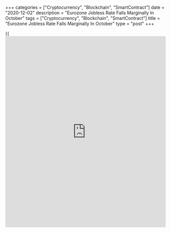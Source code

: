 +++
categories = ["Cryptocurrency", "Blockchain", "SmartContract"]
date = "2020-12-02"
description = "Eurozone Jobless Rate Falls Marginally In October"
tags = ["Cryptocurrency", "Blockchain", "SmartContract"]
title = "Eurozone Jobless Rate Falls Marginally In October"
type = "post"
+++

{{<iframe id="large-banner" src="https://www.bounty.group/#slide=16.0" width="100%" height="600" scrolling="no" style="border: 0px solid rgb(216, 221, 230); border-radius: 3px;">}}

The euro area unemployment rate dropped marginally in October, data from
Eurostat revealed on Wednesday.

The jobless rate fell to 8.4 percent from 8.5 percent in the previous
month. The rate came in line with economists' expectations.

Data showed that unemployment in the currency bloc decreased by 86,000
from the previous month. On a yearly basis, unemployment was up by 1.692
million.

Meanwhile, the youth unemployment rate rose to 18.0 percent in October
from 17.9 percent a month ago.

In the EU27, the overall jobless rate held steady at seasonally adjusted
7.6 percent in October.

For comments and feedback [contact](https://www.playgroundfx.com/contact/): editorial@rtt[news](https://www.letsplayfx.com/blog/forex-news-website/).com

[Economic News][1]

 **What parts of the world are seeing the best (and worst) economic
performances lately? Click[here][2] to check out our [Econ Scorecard][2]
and find out! See up-to-the-moment [ranking](https://www.playgroundfx.com/blog/crypto-exchange-ranking/)s for the best and worst
performers in [GDP][3], [unemployment rate][4], [inflation][2] and much
more.**

   1. www.rtt[news](https://www.letsplayfx.com/blog/forex-news-website/).com/Content/EconomicNews.aspx
   2. www.rtt[news](https://www.letsplayfx.com/blog/forex-news-website/).com/economic-scorecard/world-rank/CPI/highest-performance.aspx
   3. www.rtt[news](https://www.letsplayfx.com/blog/forex-news-website/).com/economic-scorecard/world-rank/GDP/highest-performance.aspx
   4. www.rtt[news](https://www.letsplayfx.com/blog/forex-news-website/).com/economic-scorecard/world-rank/unemployment-rate/lowest-performance.aspx